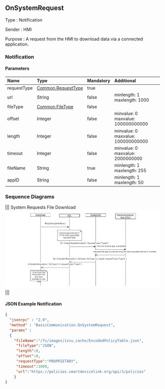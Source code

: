 ## OnSystemRequest

Type
: Notification

Sender
: HMI

Purpose
: A request from the HMI to download data via a connected application.

### Notification

#### Parameters

|Name|Type|Mandatory|Additional|
|:---|:---|:--------|:---------|
|requestType|[Common.RequestType](../../Common/Enums/index.md#requesttype)|true||
|url|String|false|minlength: 1<br>maxlength: 1000|
|fileType|[Common.FileType](../../Common/Enums/index.md#filetype)|false||
|offset|Integer|false|minvalue: 0<br>maxvalue: 100000000000|
|length|Integer|false|minvalue: 0<br>maxvalue: 100000000000|
|timeout|Integer|false|minvalue: 0<br>maxvalue: 2000000000|
|fileName|String|true|minlength: 1<br>maxlength: 255|
|appID|String|false|minlength: 1<br>maxlength: 50|

### Sequence Diagrams
|||
System Requests File Download
![OnSystemRequest](./assets/OnSystemRequest.png)
|||

#### JSON Example Notification
```json
{
  "jsonrpc" : "2.0",
  "method" : "BasicCommunication.OnSystemRequest",
  "params" :
  {
    "fileName":"/fs/images/ivsu_cache/EncodedPolicyTable.json",
     "fileType":"JSON",
     "length":0,
     "offset":0,
     "requestType":"PROPRIETARY",
     "timeout":1000,
     "url":"https://policies.smartdevicelink.org/api/1/policies"
    }
}
```
